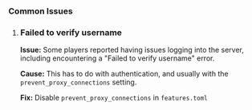 ### Common Issues

1.  ### Failed to verify username

    **Issue:** Some players reported having issues logging into the server, including encountering a "Failed to verify username" error.

    **Cause:** This has to do with authentication, and usually with the `prevent_proxy_connections` setting.

    **Fix:** Disable `prevent_proxy_connections` in `features.toml`
